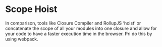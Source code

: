 # Scope Hoist

In comparison, tools like Closure Compiler and RollupJS ‘hoist’ or concatenate the scope of all your modules into one closure and allow for your code to have a faster execution time in the browser. Pri do this by using webpack.
